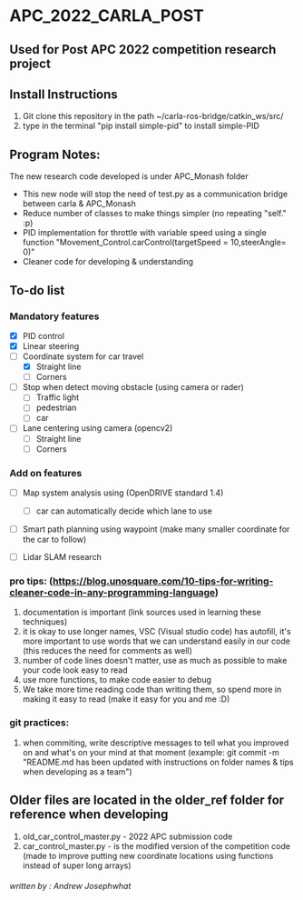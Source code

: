 # APC_2022_CARLA_POST
## Used for Post APC 2022 competition research project

## Install Instructions
1) Git clone this repository in the path ~/carla-ros-bridge/catkin_ws/src/
2) type in the terminal "pip install simple-pid" to install simple-PID



## Program Notes:
The new research code developed is under APC_Monash folder
- This new node will stop the need of test.py as a communication bridge between carla & APC_Monash
- Reduce number of classes to make things simpler (no repeating "self." :p)
- PID implementation for throttle with variable speed using a single function 
    "Movement_Control.carControl(targetSpeed = 10,steerAngle= 0)"  
- Cleaner code for developing & understanding 

## To-do list
### Mandatory features
- [x] PID control
- [x] Linear steering
- [ ] Coordinate system for car travel
    - [x] Straight line
    - [ ] Corners
- [ ] Stop when detect moving obstacle (using camera or rader) 
    - [ ] Traffic light
    - [ ] pedestrian
    - [ ] car
- [ ] Lane centering using camera (opencv2)   
    - [ ] Straight line
    - [ ] Corners

### Add on features
- [ ] Map system analysis using (OpenDRIVE standard 1.4) 
    - [ ] car can automatically decide which lane to use
- [ ] Smart path planning using waypoint (make many smaller coordinate for the car to follow)
- [ ] Lidar SLAM research 





### pro tips: (https://blog.unosquare.com/10-tips-for-writing-cleaner-code-in-any-programming-language)
1) documentation is important (link sources used in learning these techniques)
2) it is okay to use longer names, VSC (Visual studio code) has autofill, it's more important to use words that we can understand easily in our code (this reduces the need for comments as well)
3) number of code lines doesn't matter, use as much as possible to make your code look easy to read
4) use more functions, to make code easier to debug  
5) We take more time reading code than writing them, so spend more in making it easy to read (make it easy for you and me :D)


### git practices:
1) when commiting, write descriptive messages to tell what you improved on and what's on your mind at that moment (example: git commit -m "README.md has been updated with instructions on folder names & tips when developing as a team")


## Older files are located in the older_ref folder for reference when developing
1) old_car_control_master.py   -   2022 APC submission code
2) car_control_master.py       -   is the modified version of the competition code (made to improve putting new coordinate locations using functions instead of super long arrays) 



###### written by : Andrew Josephwhat